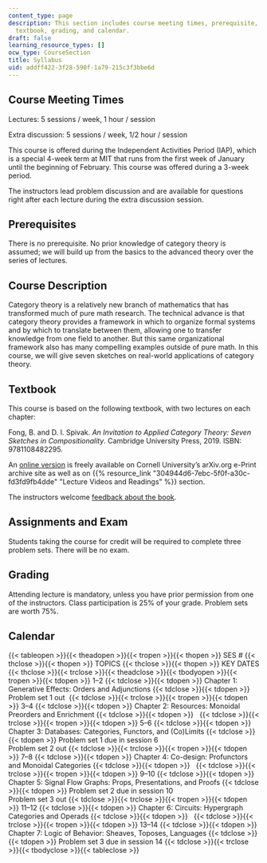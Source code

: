 ```yaml
---
content_type: page
description: This section includes course meeting times, prerequisite, course description,
  textbook, grading, and calendar.
draft: false
learning_resource_types: []
ocw_type: CourseSection
title: Syllabus
uid: addff422-3f28-590f-1a79-215c3f3bbe6d
---
```

## Course Meeting Times

Lectures: 5 sessions / week, 1 hour / session

Extra discussion: 5 sessions / week, 1/2 hour / session

This course is offered during the Independent Activities Period (IAP), which is a special 4-week term at MIT that runs from the first week of January until the beginning of February. This course was offered during a 3-week period.

The instructors lead problem discussion and are available for questions right after each lecture during the extra discussion session.

## Prerequisites

There is no prerequisite. No prior knowledge of category theory is assumed; we will build up from the basics to the advanced theory over the series of lectures.

## Course Description

Category theory is a relatively new branch of mathematics that has transformed much of pure math research. The technical advance is that category theory provides a framework in which to organize formal systems and by which to translate between them, allowing one to transfer knowledge from one field to another. But this same organizational framework also has many compelling examples outside of pure math. In this course, we will give seven sketches on real-world applications of category theory.

## Textbook

This course is based on the following textbook, with two lectures on each chapter:

Fong, B. and D. I. Spivak. *An Invitation to Applied Category Theory: Seven Sketches in Compositionality*. Cambridge University Press, 2019. ISBN: 9781108482295.

An [online version](https://arxiv.org/abs/1803.05316) is freely available on Cornell University’s arXiv.org e-Print archive site as well as on {{% resource_link "304944d6-7ebc-5f0f-a30c-fd3fd9fb4dde" "Lecture Videos and Readings" %}} section.

The instructors welcome [feedback about the book](https://docs.google.com/document/d/160G9OFcP5DWT8Stn7TxdVx83DJnnf7d5GML0_FOD5Wg/edit). 

## Assignments and Exam

Students taking the course for credit will be required to complete three problem sets. There will be no exam.

## Grading

Attending lecture is mandatory, unless you have prior permission from one of the instructors. Class participation is 25% of your grade. Problem sets are worth 75%.

## Calendar

{{< tableopen >}}{{< theadopen >}}{{< tropen >}}{{< thopen >}}
SES #
{{< thclose >}}{{< thopen >}}
TOPICS
{{< thclose >}}{{< thopen >}}
KEY DATES
{{< thclose >}}{{< trclose >}}{{< theadclose >}}{{< tbodyopen >}}{{< tropen >}}{{< tdopen >}}
1–2
{{< tdclose >}}{{< tdopen >}}
Chapter 1: Generative Effects: Orders and Adjunctions
{{< tdclose >}}{{< tdopen >}}
Problem set 1 out 
{{< tdclose >}}{{< trclose >}}{{< tropen >}}{{< tdopen >}}
3–4
{{< tdclose >}}{{< tdopen >}}
Chapter 2: Resources: Monoidal Preorders and Enrichment
{{< tdclose >}}{{< tdopen >}}
 
{{< tdclose >}}{{< trclose >}}{{< tropen >}}{{< tdopen >}}
5–6
{{< tdclose >}}{{< tdopen >}}
Chapter 3: Databases: Categories, Functors, and (Co)Limits
{{< tdclose >}}{{< tdopen >}}
Problem set 1 due in session 6   
Problem set 2 out
{{< tdclose >}}{{< trclose >}}{{< tropen >}}{{< tdopen >}}
7–8
{{< tdclose >}}{{< tdopen >}}
Chapter 4: Co-design: Profunctors and Monoidal Categories
{{< tdclose >}}{{< tdopen >}}
 
{{< tdclose >}}{{< trclose >}}{{< tropen >}}{{< tdopen >}}
9–10
{{< tdclose >}}{{< tdopen >}}
Chapter 5: Signal Flow Graphs: Props, Presentations, and Proofs
{{< tdclose >}}{{< tdopen >}}
Problem set 2 due in session 10   
Problem set 3 out
{{< tdclose >}}{{< trclose >}}{{< tropen >}}{{< tdopen >}}
11–12
{{< tdclose >}}{{< tdopen >}}
Chapter 6: Circuits: Hypergraph Categories and Operads
{{< tdclose >}}{{< tdopen >}}
 
{{< tdclose >}}{{< trclose >}}{{< tropen >}}{{< tdopen >}}
13–14
{{< tdclose >}}{{< tdopen >}}
Chapter 7: Logic of Behavior: Sheaves, Toposes, Languages
{{< tdclose >}}{{< tdopen >}}
Problem set 3 due in session 14
{{< tdclose >}}{{< trclose >}}{{< tbodyclose >}}{{< tableclose >}}
